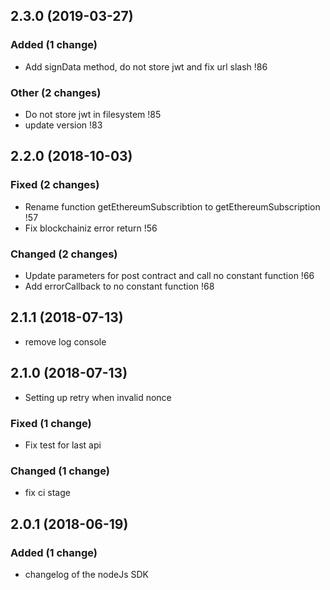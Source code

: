 ## 2.3.0 (2019-03-27)

### Added (1 change)
* Add signData method, do not store jwt and fix url slash !86

### Other (2 changes)
* Do not store jwt in filesystem !85
* update version !83

## 2.2.0 (2018-10-03)

### Fixed (2 changes)
* Rename function getEthereumSubscribtion to getEthereumSubscription !57
* Fix blockchainiz error return !56

### Changed (2 changes)
* Update parameters for post contract and call no constant function !66
* Add errorCallback to no constant function !68

## 2.1.1 (2018-07-13)

* remove log console

## 2.1.0 (2018-07-13)

* Setting up retry when invalid nonce

### Fixed (1 change)
* Fix test for last api

### Changed (1 change)
* fix ci stage

## 2.0.1 (2018-06-19)

### Added (1 change)
* changelog of the nodeJs SDK







